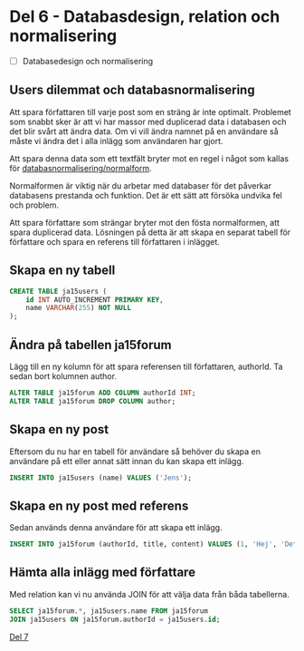 # Del 6 - Databasdesign, relation och normalisering

- [ ] Databasedesign och normalisering

## Users dilemmat och databasnormalisering

Att spara författaren till varje post som en sträng är inte optimalt. Problemet som snabbt sker är att vi har massor med duplicerad data i databasen och det blir svårt att ändra data. Om vi vill ändra namnet på en användare så måste vi ändra det i alla inlägg som användaren har gjort.

Att spara denna data som ett textfält bryter mot en regel i något som kallas för [databasnormalisering/normalform](https://sv.wikipedia.org/wiki/Normalform_(databaser)).

Normalformen är viktig när du arbetar med databaser för det påverkar databasens prestanda och funktion. Det är ett sätt att försöka undvika fel och problem.

Att spara författare som strängar bryter mot den fösta normalformen, att spara duplicerad data. Lösningen på detta är att skapa en separat tabell för författare och spara en referens till författaren i inlägget.

## Skapa en ny tabell

```sql
CREATE TABLE ja15users (
    id INT AUTO_INCREMENT PRIMARY KEY,
    name VARCHAR(255) NOT NULL
);
```

## Ändra på tabellen ja15forum

Lägg till en ny kolumn för att spara referensen till författaren, authorId.
Ta sedan bort kolumnen author.

```sql
ALTER TABLE ja15forum ADD COLUMN authorId INT;
ALTER TABLE ja15forum DROP COLUMN author;
```


## Skapa en ny post

Eftersom du nu har en tabell för användare så behöver du skapa en användare på ett eller annat sätt innan du kan skapa ett inlägg.

```sql
INSERT INTO ja15users (name) VALUES ('Jens');
```

## Skapa en ny post med referens

Sedan används denna användare för att skapa ett inlägg.

```sql
INSERT INTO ja15forum (authorId, title, content) VALUES (1, 'Hej', 'Detta är ett test');
```

## Hämta alla inlägg med författare

Med relation kan vi nu använda JOIN för att välja data från båda tabellerna.

```sql
SELECT ja15forum.*, ja15users.name FROM ja15forum
JOIN ja15users ON ja15forum.authorId = ja15users.id;
```

[Del 7](part-7.md)